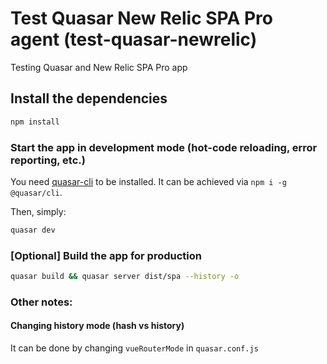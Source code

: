 # Test Quasar New Relic SPA Pro agent (test-quasar-newrelic)

Testing Quasar and New Relic SPA Pro app

## Install the dependencies
```bash
npm install
```

### Start the app in development mode (hot-code reloading, error reporting, etc.)
You need [quasar-cli](https://quasar.dev/quasar-cli/installation) to be installed.  It can be achieved via `npm i -g @quasar/cli`.

Then, simply:
```bash
quasar dev
```

### [Optional] Build the app for production
```bash
quasar build && quasar server dist/spa --history -o
```

### Other notes:
#### Changing history mode (hash vs history)
It can be done by changing `vueRouterMode` in `quasar.conf.js`